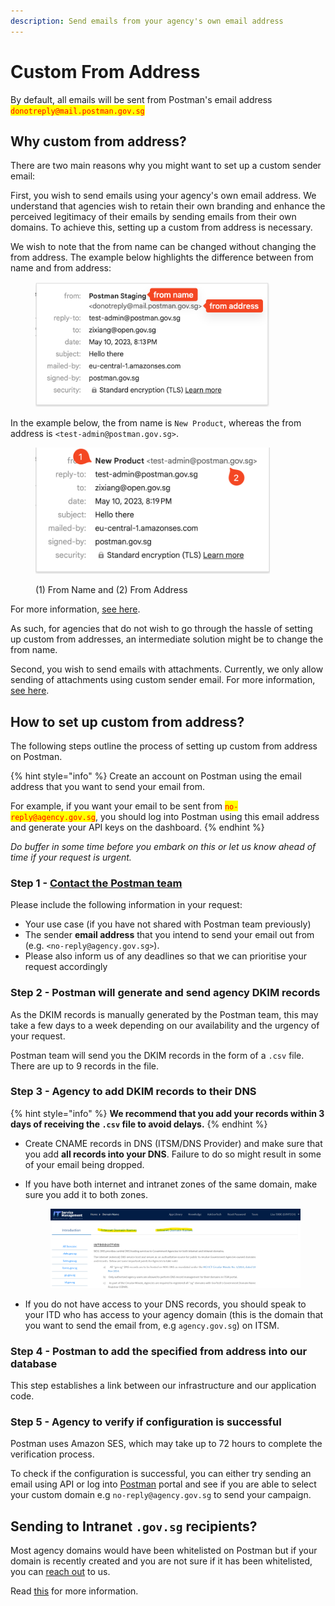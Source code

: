 ```yaml
---
description: Send emails from your agency's own email address
---
```


# Custom From Address

By default, all emails will be sent from Postman's email address <mark style="color:red;">`donotreply@mail.postman.gov.sg`</mark>

## Why custom from address?

There are two main reasons why you might want to set up a custom sender email:

First, you wish to send emails using your agency's own email address. We understand that agencies wish to retain their own branding and enhance the perceived legitimacy of their emails by sending emails from their own domains. To achieve this, setting up a custom from address is necessary.

We wish to note that the from name can be changed without changing the from address. The example below highlights the difference between from name and from address:

<figure><img src="../../.gitbook/assets/from-name-and-address.png" alt="" width="375"><figcaption></figcaption></figure>

In the example below, the from name is `New Product`, whereas the from address is `<test-admin@postman.gov.sg>`.&#x20;

<figure><img src="../../.gitbook/assets/custom-domain.png" alt="" width="375"><figcaption><p>(1) From Name and (2) From Address</p></figcaption></figure>

For more information, [see here](send-email-api/from-name-and-from-address.md).

As such, for agencies that do not wish to go through the hassle of setting up custom from addresses, an intermediate solution might be to change the from name.&#x20;

Second, you wish to send emails with attachments. Currently, we only allow sending of attachments using custom sender email. For more information, [see here](send-email-api/attachments.md).

## How to set up custom from address?

The following steps outline the process of setting up custom from address on Postman.

{% hint style="info" %}
Create an account on Postman using the email address that you want to send your email from.

For example, if you want your email to be sent from <mark style="color:red;">`no-reply@agency.gov.sg`</mark>, you should log into Postman using this email address and generate your API keys on the dashboard.
{% endhint %}

_Do buffer in some time before you embark on this or let us know ahead of time if your request is urgent._

### Step 1 - [Contact the Postman team](https://go.gov.sg/postman-contact-us)

Please include the following information in your request:

* Your use case (if you have not shared with Postman team previously)
* The sender **email address** that you intend to send your email out from (e.g. `<no-reply@agency.gov.sg>`).
* Please also inform us of any deadlines so that we can prioritise your request accordingly

### Step 2 - Postman will generate and send agency DKIM records

As the DKIM records is manually generated by the Postman team, this may take a few days to a week depending on our availability and the urgency of your request.

Postman team will send you the DKIM records in the form of a `.csv` file. There are up to 9 records in the file.

### Step 3 - Agency to add DKIM records to their DNS

{% hint style="info" %}
**We recommend that you add your records within 3 days of receiving the `.csv` file to avoid delays.**
{% endhint %}

* Create CNAME records in DNS (ITSM/DNS Provider) and make sure that you add **all records into your DNS**. Failure to do so might result in some of your email being dropped.
*   If you have both internet and intranet zones of the same domain, make sure you add it to both zones.

    <figure><img src="../../.gitbook/assets/ITSM.png" alt=""><figcaption></figcaption></figure>
* If you do not have access to your DNS records, you should speak to your ITD who has access to your agency domain (this is the domain that you want to send the email from, e.g `agency.gov.sg`) on ITSM.

### Step 4 - Postman to add the specified from address into our database

This step establishes a link between our infrastructure and our application code.

### Step 5 - Agency to verify if configuration is successful

Postman uses Amazon SES, which may take up to 72 hours to complete the verification process.

To check if the configuration is successful, you can either try sending an email using API or log into [Postman](http://postman.gov.sg/) portal and see if you are able to select your custom domain e.g `no-reply@agency.gov.sg` to send your campaign.

## Sending to Intranet `.gov.sg` recipients?

Most agency domains would have been whitelisted on Postman but if your domain is recently created and you are not sure if it has been whitelisted, you can [reach out](https://go.gov.sg/postman-contact-us) to us.

Read [this](sg-mail-whitelisting.md) for more information.
